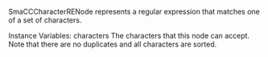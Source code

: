 SmaCCCharacterRENode represents a regular expression that matches one of a set of characters.

Instance Variables:
	characters	<SortedCollection of: Character>	The characters that this node can accept. Note that there are no duplicates and all characters are sorted.

